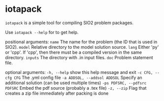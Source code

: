 # iotapack

`iotapack` is a simple tool for compiling SIO2 problem packages.

Use `iotapack --help` for to get help.

positional arguments:
  `name`                  The name for the problem (the ID that is used in
                        SIO2).
  `model`                 Relative directory to the model solution source.
  `lang`                  Either 'py' or 'cpp'. If 'cpp', then there must be a
                        compiled version in the same directory.
  `inputs`                The directory with .in input files.
  `doc`                   Problem statement file.

optional arguments:
  `-h, --help`            show this help message and exit
  `-c CFG, --cfg CFG`     The .yml config file
  `-a ADDSOL, --addsol ADDSOL`
                        Specify an additional solution (can be used multiple
                        times)
  `-ps PDFSRC, --pdfsrc PDFSRC`
                        Embed the pdf source (probably a .tex file)
  `-z, --zip`             Flag that creates a zip file immediately after packing
                        is done
